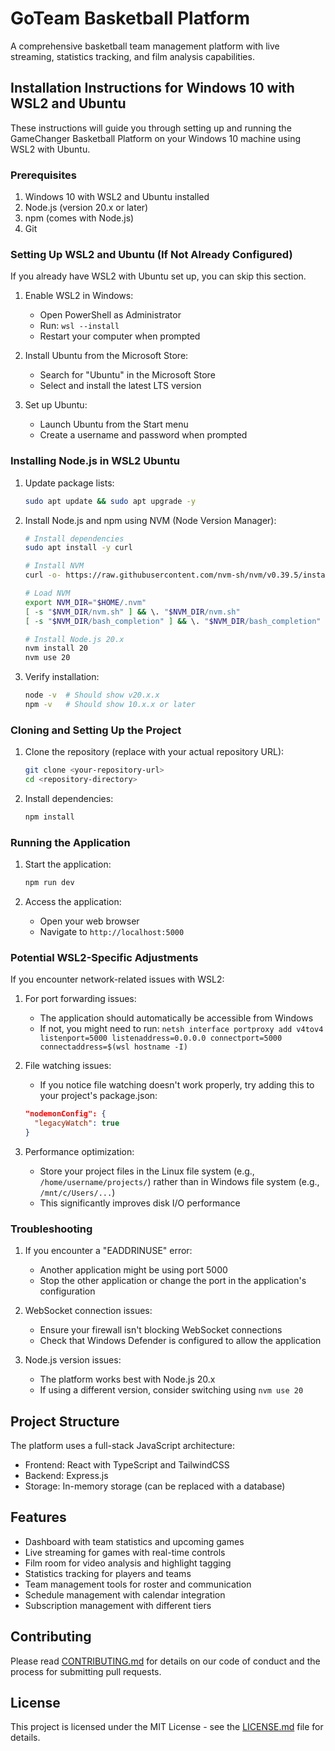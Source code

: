 # GoTeam Basketball Platform

A comprehensive basketball team management platform with live streaming, statistics tracking, and film analysis capabilities.

## Installation Instructions for Windows 10 with WSL2 and Ubuntu

These instructions will guide you through setting up and running the GameChanger Basketball Platform on your Windows 10 machine using WSL2 with Ubuntu.

### Prerequisites

1. Windows 10 with WSL2 and Ubuntu installed
2. Node.js (version 20.x or later)
3. npm (comes with Node.js)
4. Git

### Setting Up WSL2 and Ubuntu (If Not Already Configured)

If you already have WSL2 with Ubuntu set up, you can skip this section.

1. Enable WSL2 in Windows:
   - Open PowerShell as Administrator
   - Run: `wsl --install`
   - Restart your computer when prompted

2. Install Ubuntu from the Microsoft Store:
   - Search for "Ubuntu" in the Microsoft Store
   - Select and install the latest LTS version

3. Set up Ubuntu:
   - Launch Ubuntu from the Start menu
   - Create a username and password when prompted

### Installing Node.js in WSL2 Ubuntu

1. Update package lists:
   ```bash
   sudo apt update && sudo apt upgrade -y
   ```

2. Install Node.js and npm using NVM (Node Version Manager):
   ```bash
   # Install dependencies
   sudo apt install -y curl

   # Install NVM
   curl -o- https://raw.githubusercontent.com/nvm-sh/nvm/v0.39.5/install.sh | bash

   # Load NVM
   export NVM_DIR="$HOME/.nvm"
   [ -s "$NVM_DIR/nvm.sh" ] && \. "$NVM_DIR/nvm.sh"
   [ -s "$NVM_DIR/bash_completion" ] && \. "$NVM_DIR/bash_completion"

   # Install Node.js 20.x
   nvm install 20
   nvm use 20
   ```

3. Verify installation:
   ```bash
   node -v  # Should show v20.x.x
   npm -v   # Should show 10.x.x or later
   ```

### Cloning and Setting Up the Project

1. Clone the repository (replace with your actual repository URL):
   ```bash
   git clone <your-repository-url>
   cd <repository-directory>
   ```

2. Install dependencies:
   ```bash
   npm install
   ```

### Running the Application

1. Start the application:
   ```bash
   npm run dev
   ```

2. Access the application:
   - Open your web browser
   - Navigate to `http://localhost:5000`

### Potential WSL2-Specific Adjustments

If you encounter network-related issues with WSL2:

1. For port forwarding issues:
   - The application should automatically be accessible from Windows
   - If not, you might need to run: `netsh interface portproxy add v4tov4 listenport=5000 listenaddress=0.0.0.0 connectport=5000 connectaddress=$(wsl hostname -I)`

2. File watching issues:
   - If you notice file watching doesn't work properly, try adding this to your project's package.json:
   ```json
   "nodemonConfig": {
     "legacyWatch": true
   }
   ```

3. Performance optimization:
   - Store your project files in the Linux file system (e.g., `/home/username/projects/`) rather than in Windows file system (e.g., `/mnt/c/Users/...`)
   - This significantly improves disk I/O performance

### Troubleshooting

1. If you encounter a "EADDRINUSE" error:
   - Another application might be using port 5000
   - Stop the other application or change the port in the application's configuration

2. WebSocket connection issues:
   - Ensure your firewall isn't blocking WebSocket connections
   - Check that Windows Defender is configured to allow the application

3. Node.js version issues:
   - The platform works best with Node.js 20.x
   - If using a different version, consider switching using `nvm use 20`

## Project Structure

The platform uses a full-stack JavaScript architecture:

- Frontend: React with TypeScript and TailwindCSS
- Backend: Express.js
- Storage: In-memory storage (can be replaced with a database)

## Features

- Dashboard with team statistics and upcoming games
- Live streaming for games with real-time controls
- Film room for video analysis and highlight tagging
- Statistics tracking for players and teams
- Team management tools for roster and communication
- Schedule management with calendar integration
- Subscription management with different tiers

## Contributing

Please read [CONTRIBUTING.md](CONTRIBUTING.md) for details on our code of conduct and the process for submitting pull requests.

## License

This project is licensed under the MIT License - see the [LICENSE.md](LICENSE.md) file for details.